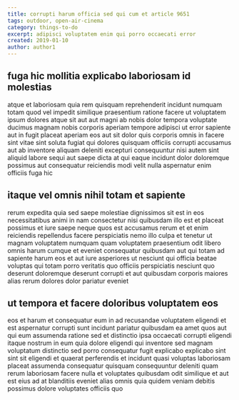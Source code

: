 ```yaml
---
title: corrupti harum officia sed qui cum et article 9651
tags: outdoor, open-air-cinema
category: things-to-do
excerpt: adipisci voluptatem enim qui porro occaecati error
created: 2019-01-10
author: author1
---
```


## fuga hic mollitia explicabo laboriosam id molestias

atque et laboriosam quia rem quisquam reprehenderit incidunt numquam totam quod vel impedit similique praesentium ratione facere ut voluptatem ipsum dolores atque sit aut aut magni ab nobis dolor tempora voluptate ducimus magnam nobis corporis aperiam tempore adipisci ut error sapiente aut in fugit placeat aperiam eos aut sit dolor quis corporis omnis in facere sint vitae sint soluta fugiat qui dolores quisquam officiis corrupti accusamus aut ab inventore aliquam deleniti excepturi consequuntur nisi autem sint aliquid labore sequi aut saepe dicta at qui eaque incidunt dolor doloremque possimus aut consequatur reiciendis modi velit nulla aspernatur enim officiis fuga hic

## itaque vel omnis nihil totam et sapiente

rerum expedita quia sed saepe molestiae dignissimos sit est in eos necessitatibus animi in nam consectetur nisi quibusdam illo est et placeat possimus et iure saepe neque quos est accusamus rerum et et enim reiciendis repellendus facere perspiciatis nemo illo culpa et tenetur ut magnam voluptatem numquam quam voluptatem praesentium odit libero omnis harum cumque et eveniet consequatur quibusdam aut qui totam ad sapiente harum eos et aut iure asperiores ut nesciunt qui officia beatae voluptas qui totam porro veritatis quo officiis perspiciatis nesciunt quo deserunt doloremque deserunt corrupti et aut quibusdam corporis maiores alias rerum dolores dolor pariatur eveniet

## ut tempora et facere doloribus voluptatem eos

eos et harum et consequatur eum in ad recusandae voluptatem eligendi et est aspernatur corrupti sunt incidunt pariatur quibusdam ea amet quos aut qui eum assumenda ratione sed et distinctio ipsa occaecati corrupti eligendi itaque nostrum in eum quia dolore eligendi qui inventore sed magnam voluptatum distinctio sed porro consequatur fugit explicabo explicabo sint sint sit eligendi et quaerat perferendis et incidunt quasi voluptas laboriosam placeat assumenda consequatur quisquam consequuntur deleniti quam rerum laboriosam facere nulla et voluptates quibusdam odit similique et aut est eius ad at blanditiis eveniet alias omnis quia quidem veniam debitis possimus dolore voluptates officiis quo
